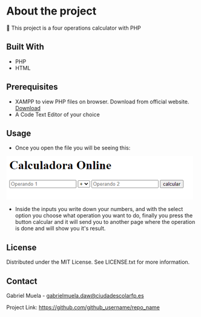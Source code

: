# About the project
:1234: This project is a four operations calculator with PHP
## Built With
- PHP
- HTML
## Prerequisites
- XAMPP to view PHP files on browser. Download from official website.
	[Download](https://www.apachefriends.org/es/download.html)
- A Code Text Editor of your choice
## Usage
- Once you open the file you will be seeing this:

![Calc1](https://github.com/GabiMA02/GabrielMuela/blob/main/calc.png)
- Inside the inputs you write down your numbers, and with the select option you choose what operation you want to do, finally you press the button calcular and it will send you to another page where the operation is done and will show you it's result.
## License
Distributed under the MIT License. See LICENSE.txt for more information.
## Contact
Gabriel Muela - gabrielmuela.daw@ciudadescolarfp.es

Project Link: https://github.com/github_username/repo_name
